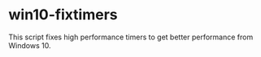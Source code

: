 # win10-fixtimers

This script fixes high performance timers to get better performance from Windows 10. 
